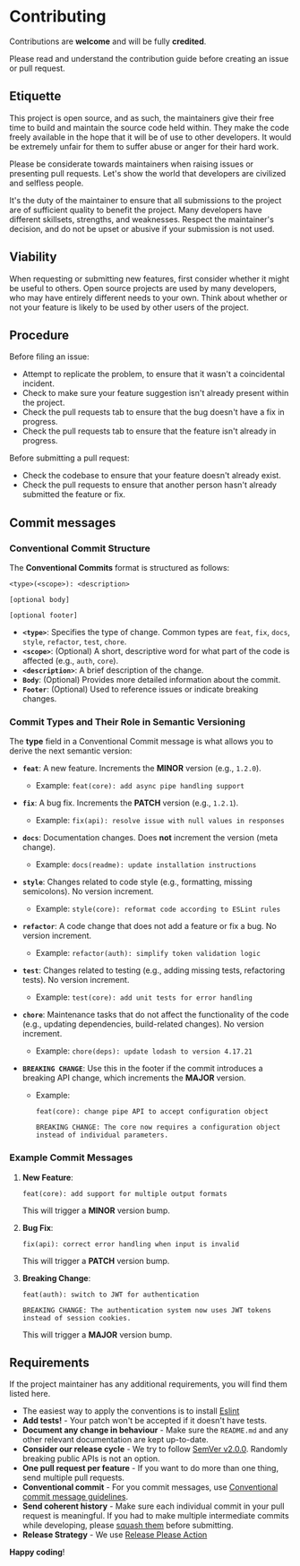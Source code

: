 # Contributing

Contributions are **welcome** and will be fully **credited**.

Please read and understand the contribution guide before creating an issue or pull request.

## Etiquette

This project is open source, and as such, the maintainers give their free time to build and maintain the source code held within. They make the code freely available in the hope that it will be of use to other developers. It would be extremely unfair for them to suffer abuse or anger for their hard work.

Please be considerate towards maintainers when raising issues or presenting pull requests. Let's show the world that developers are civilized and selfless people.

It's the duty of the maintainer to ensure that all submissions to the project are of sufficient quality to benefit the project. Many developers have different  skillsets, strengths, and weaknesses. Respect the maintainer's decision, and do not be upset or abusive if your submission is not used.

## Viability

When requesting or submitting new features, first consider whether it might be useful to others. Open source projects are used by many developers, who may have entirely different needs to your own. Think about whether or not your feature is likely to be used by other users of the project.

## Procedure

Before filing an issue:

- Attempt to replicate the problem, to ensure that it wasn't a coincidental incident.
- Check to make sure your feature suggestion isn't already present within the project.
- Check the pull requests tab to ensure that the bug doesn't have a fix in progress.
- Check the pull requests tab to ensure that the feature isn't already in progress.

Before submitting a pull request:

- Check the codebase to ensure that your feature doesn't already exist.
- Check the pull requests to ensure that another person hasn't already submitted the feature or fix.


## Commit messages

### Conventional Commit Structure

The **Conventional Commits** format is structured as follows:

```
<type>(<scope>): <description>

[optional body]

[optional footer]
```

- **`<type>`**: Specifies the type of change. Common types are `feat`, `fix`, `docs`, `style`, `refactor`, `test`, `chore`.
- **`<scope>`**: (Optional) A short, descriptive word for what part of the code is affected (e.g., `auth`, `core`).
- **`<description>`**: A brief description of the change.
- **`Body`**: (Optional) Provides more detailed information about the commit.
- **`Footer`**: (Optional) Used to reference issues or indicate breaking changes.

### Commit Types and Their Role in Semantic Versioning

The **type** field in a Conventional Commit message is what allows you to derive the next semantic version:

- **`feat`**: A new feature. Increments the **MINOR** version (e.g., `1.2.0`).
  - Example: `feat(core): add async pipe handling support`

- **`fix`**: A bug fix. Increments the **PATCH** version (e.g., `1.2.1`).
  - Example: `fix(api): resolve issue with null values in responses`

- **`docs`**: Documentation changes. Does **not** increment the version (meta change).
  - Example: `docs(readme): update installation instructions`

- **`style`**: Changes related to code style (e.g., formatting, missing semicolons). No version increment.
  - Example: `style(core): reformat code according to ESLint rules`

- **`refactor`**: A code change that does not add a feature or fix a bug. No version increment.
  - Example: `refactor(auth): simplify token validation logic`

- **`test`**: Changes related to testing (e.g., adding missing tests, refactoring tests). No version increment.
  - Example: `test(core): add unit tests for error handling`

- **`chore`**: Maintenance tasks that do not affect the functionality of the code (e.g., updating dependencies, build-related changes). No version increment.
  - Example: `chore(deps): update lodash to version 4.17.21`

- **`BREAKING CHANGE`**: Use this in the footer if the commit introduces a breaking API change, which increments the **MAJOR** version.
  - Example:
    ```
    feat(core): change pipe API to accept configuration object

    BREAKING CHANGE: The core now requires a configuration object instead of individual parameters.
    ```

### Example Commit Messages
1. **New Feature**:
   ```
   feat(core): add support for multiple output formats
   ```
   This will trigger a **MINOR** version bump.

2. **Bug Fix**:
   ```
   fix(api): correct error handling when input is invalid
   ```
   This will trigger a **PATCH** version bump.

3. **Breaking Change**:
   ```
   feat(auth): switch to JWT for authentication

   BREAKING CHANGE: The authentication system now uses JWT tokens instead of session cookies.
   ```
   This will trigger a **MAJOR** version bump.

## Requirements

If the project maintainer has any additional requirements, you will find them listed here.

- The easiest way to apply the conventions is to install [Eslint](https://eslint.org/)
- **Add tests!** - Your patch won't be accepted if it doesn't have tests.
- **Document any change in behaviour** - Make sure the `README.md` and any other relevant documentation are kept up-to-date.
- **Consider our release cycle** - We try to follow [SemVer v2.0.0](http://semver.org/). Randomly breaking public APIs is not an option.
- **One pull request per feature** - If you want to do more than one thing, send multiple pull requests.
- **Conventional commit** - For you commit messages, use [Conventional commit message guidelines](https://www.conventionalcommits.org/en/v1.0.0/).
- **Send coherent history** - Make sure each individual  commit in your pull request is meaningful. If you had to make multiple  intermediate commits while developing, please [squash them](http://www.git-scm.com/book/en/v2/Git-Tools-Rewriting-History#Changing-Multiple-Commit-Messages) before submitting.
- **Release Strategy** - We use [Release Please Action](https://github.com/googleapis/release-please-action)

**Happy coding**!